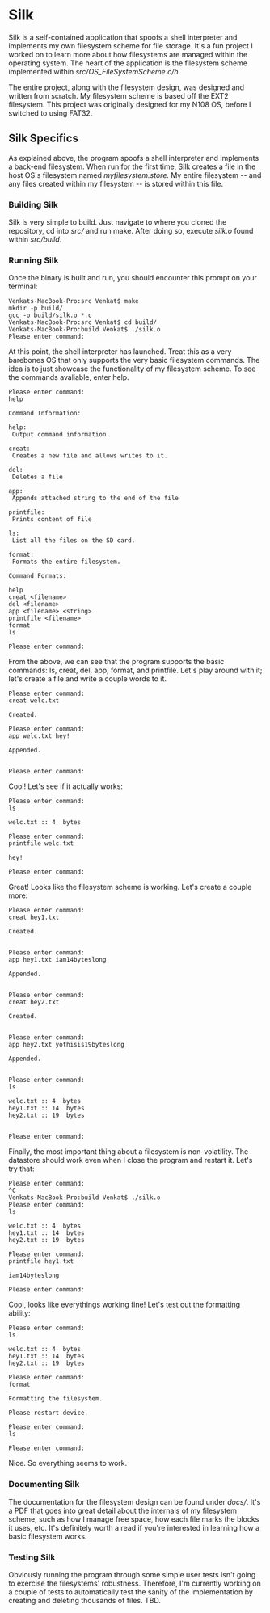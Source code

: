 # Silk

Silk is a self-contained application that spoofs a shell interpreter and implements my own filesystem scheme for file storage. It's a fun project I worked on to learn more about how filesystems are managed within the operating system. The heart of the application is the filesystem scheme implemented within *src/OS_FileSystemScheme.c/h*.

The entire project, along with the filesystem design, was designed and written from scratch. My filesystem scheme is based off the EXT2 filesystem. This project was originally designed for my N108 OS, before I switched to using FAT32.

## Silk Specifics
As explained above, the program spoofs a shell interpreter and implements a back-end filesystem. When run for the first time, Silk creates a file in the host OS's filesystem named *myfilesystem.store.* My entire filesystem -- and any files created within my filesystem -- is stored within this file.

### Building Silk
Silk is very simple to build. Just navigate to where you cloned the repository, cd into *src/* and run make. After doing so, execute *silk.o* found within *src/build*. 

### Running Silk
Once the binary is built and run, you should encounter this prompt on your terminal:
```
Venkats-MacBook-Pro:src Venkat$ make
mkdir -p build/
gcc -o build/silk.o *.c
Venkats-MacBook-Pro:src Venkat$ cd build/
Venkats-MacBook-Pro:build Venkat$ ./silk.o 
Please enter command:
```
At this point, the shell interpreter has launched. Treat this as a very barebones OS that only supports the very basic filesystem commands. The idea is to just showcase the functionality of my filesystem scheme. To see the commands avaliable, enter help.

```
Please enter command:
help

Command Information:

help:
 Output command information.

creat:
 Creates a new file and allows writes to it.

del:
 Deletes a file

app:
 Appends attached string to the end of the file

printfile:
 Prints content of file

ls:
 List all the files on the SD card.

format:
 Formats the entire filesystem.

Command Formats: 

help
creat <filename>
del <filename>
app <filename> <string>
printfile <filename>
format
ls

Please enter command: 
```
From the above, we can see that the program supports the basic commands: ls, creat, del, app, format, and printfile. Let's play around with it; let's create a file and write a couple words to it.

```
Please enter command: 
creat welc.txt

Created.

Please enter command: 
app welc.txt hey!

Appended.


Please enter command: 
```
Cool! Let's see if it actually works:
```
Please enter command: 
ls

welc.txt :: 4  bytes

Please enter command: 
printfile welc.txt

hey!

Please enter command: 
```
Great! Looks like the filesystem scheme is working. Let's create a couple more:
```
Please enter command: 
creat hey1.txt

Created.


Please enter command: 
app hey1.txt iam14byteslong

Appended.


Please enter command: 
creat hey2.txt

Created.


Please enter command: 
app hey2.txt yothisis19byteslong

Appended.


Please enter command: 
ls

welc.txt :: 4  bytes
hey1.txt :: 14  bytes
hey2.txt :: 19  bytes


Please enter command: 

```
Finally, the most important thing about a filesystem is non-volatility. The datastore should work even when I close the program and restart it. Let's try that:
```
Please enter command: 
^C
Venkats-MacBook-Pro:build Venkat$ ./silk.o 
Please enter command:
ls

welc.txt :: 4  bytes
hey1.txt :: 14  bytes
hey2.txt :: 19  bytes

Please enter command: 
printfile hey1.txt

iam14byteslong

Please enter command: 

```
Cool, looks like everythings working fine! Let's test out the formatting ability:
```
Please enter command: 
ls

welc.txt :: 4  bytes
hey1.txt :: 14  bytes
hey2.txt :: 19  bytes

Please enter command: 
format

Formatting the filesystem.

Please restart device.

Please enter command: 
ls

Please enter command: 

```
Nice. So everything seems to work.

### Documenting Silk
The documentation for the filesystem design can be found under *docs/*. It's a PDF that goes into great detail about the internals of my filesystem scheme, such as how I manage free space, how each file marks the blocks it uses, etc. It's definitely worth a read if you're interested in learning how a basic filesystem works.
### Testing Silk
Obviously running the program through some simple user tests isn't going to exercise the filesystems' robustness. Therefore, I'm currently working on a couple of tests to automatically test the sanity of the implementation by creating and deleting thousands of files. TBD.


